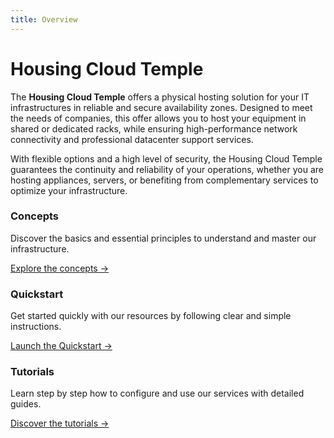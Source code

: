 ```yaml
---
title: Overview
---
```


# Housing Cloud Temple

The **Housing Cloud Temple** offers a physical hosting solution for your IT infrastructures in reliable and secure availability zones. Designed to meet the needs of companies, this offer allows you to host your equipment in shared or dedicated racks, while ensuring high-performance network connectivity and professional datacenter support services.

With flexible options and a high level of security, the Housing Cloud Temple guarantees the continuity and reliability of your operations, whether you are hosting appliances, servers, or benefiting from complementary services to optimize your infrastructure.

<div class="card-grid">
  <div class="card">
    <h3>Concepts</h3>
    <p>Discover the basics and essential principles to understand and master our infrastructure.</p>
    <a href="housing/concepts" class="card-link">Explore the concepts &rarr;</a>
  </div>
  <div class="card">
    <h3>Quickstart</h3>
    <p>Get started quickly with our resources by following clear and simple instructions.</p>
    <a href="housing/quickstart" class="card-link">Launch the Quickstart &rarr;</a>
  </div>
    <div class="card">
    <h3>Tutorials</h3>
    <p>Learn step by step how to configure and use our services with detailed guides.</p>
    <a href="housing/tutorials" class="card-link">Discover the tutorials &rarr;</a>
  </div>
</div>